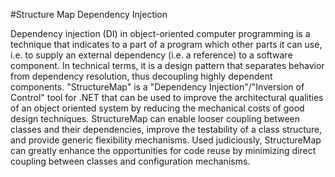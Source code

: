 #Structure Map Dependency Injection


Dependency injection (DI) in object-oriented computer programming is a technique that indicates to a part of a program which other parts it can use, i.e. to supply an external dependency (i.e. a reference) to a software component. In technical terms, it is a design pattern that separates behavior from dependency resolution, thus decoupling highly dependent components. "StructureMap" is a "Dependency Injection"/"Inversion of Control" tool for .NET that can be used to improve the architectural qualities of an object oriented system by reducing the mechanical costs of good design techniques. StructureMap can enable looser coupling between classes and their dependencies, improve the testability of a class structure, and provide generic flexibility mechanisms. Used judiciously, StructureMap can greatly enhance the opportunities for code reuse by minimizing direct coupling between classes and configuration mechanisms.
